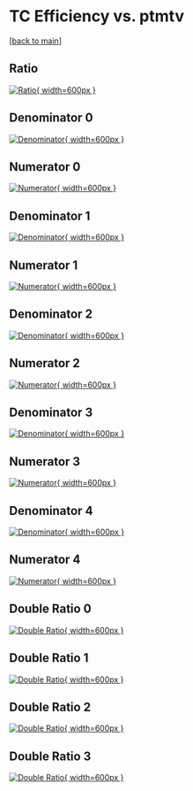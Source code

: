 # TC Efficiency vs. ptmtv

[[back to main](./)]



## Ratio

[![Ratio](../mtv/var/TC_vtr_11_0_eff_ptmtv.png){ width=600px }](../mtv/var/TC_vtr_11_0_eff_ptmtv.pdf)

## Denominator 0

[![Denominator](../mtv/den/TC_vtr_11_0_eff_ptmtv_den0.png){ width=600px }](../mtv/den/TC_vtr_11_0_eff_ptmtv_den0.pdf)

## Numerator 0

[![Numerator](../mtv/num/TC_vtr_11_0_eff_ptmtv_num0.png){ width=600px }](../mtv/num/TC_vtr_11_0_eff_ptmtv_num0.pdf)

## Denominator 1

[![Denominator](../mtv/den/TC_vtr_11_0_eff_ptmtv_den1.png){ width=600px }](../mtv/den/TC_vtr_11_0_eff_ptmtv_den1.pdf)

## Numerator 1

[![Numerator](../mtv/num/TC_vtr_11_0_eff_ptmtv_num1.png){ width=600px }](../mtv/num/TC_vtr_11_0_eff_ptmtv_num1.pdf)

## Denominator 2

[![Denominator](../mtv/den/TC_vtr_11_0_eff_ptmtv_den2.png){ width=600px }](../mtv/den/TC_vtr_11_0_eff_ptmtv_den2.pdf)

## Numerator 2

[![Numerator](../mtv/num/TC_vtr_11_0_eff_ptmtv_num2.png){ width=600px }](../mtv/num/TC_vtr_11_0_eff_ptmtv_num2.pdf)

## Denominator 3

[![Denominator](../mtv/den/TC_vtr_11_0_eff_ptmtv_den3.png){ width=600px }](../mtv/den/TC_vtr_11_0_eff_ptmtv_den3.pdf)

## Numerator 3

[![Numerator](../mtv/num/TC_vtr_11_0_eff_ptmtv_num3.png){ width=600px }](../mtv/num/TC_vtr_11_0_eff_ptmtv_num3.pdf)

## Denominator 4

[![Denominator](../mtv/den/TC_vtr_11_0_eff_ptmtv_den4.png){ width=600px }](../mtv/den/TC_vtr_11_0_eff_ptmtv_den4.pdf)

## Numerator 4

[![Numerator](../mtv/num/TC_vtr_11_0_eff_ptmtv_num4.png){ width=600px }](../mtv/num/TC_vtr_11_0_eff_ptmtv_num4.pdf)

## Double Ratio 0

[![Double Ratio](../mtv/ratio/TC_vtr_11_0_eff_ptmtv_ratio0.png){ width=600px }](../mtv/ratio/TC_vtr_11_0_eff_ptmtv_ratio0.pdf)

## Double Ratio 1

[![Double Ratio](../mtv/ratio/TC_vtr_11_0_eff_ptmtv_ratio1.png){ width=600px }](../mtv/ratio/TC_vtr_11_0_eff_ptmtv_ratio1.pdf)

## Double Ratio 2

[![Double Ratio](../mtv/ratio/TC_vtr_11_0_eff_ptmtv_ratio2.png){ width=600px }](../mtv/ratio/TC_vtr_11_0_eff_ptmtv_ratio2.pdf)

## Double Ratio 3

[![Double Ratio](../mtv/ratio/TC_vtr_11_0_eff_ptmtv_ratio3.png){ width=600px }](../mtv/ratio/TC_vtr_11_0_eff_ptmtv_ratio3.pdf)

